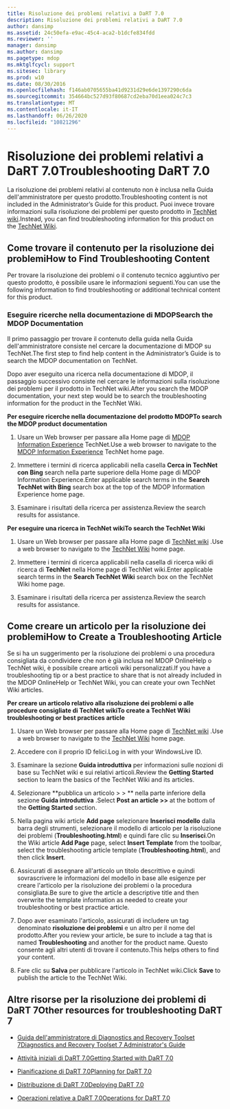 ```yaml
---
title: Risoluzione dei problemi relativi a DaRT 7.0
description: Risoluzione dei problemi relativi a DaRT 7.0
author: dansimp
ms.assetid: 24c50efa-e9ac-45c4-aca2-b1dcfe834fdd
ms.reviewer: ''
manager: dansimp
ms.author: dansimp
ms.pagetype: mdop
ms.mktglfcycl: support
ms.sitesec: library
ms.prod: w10
ms.date: 08/30/2016
ms.openlocfilehash: f146ab0705655ba41d9231d29e6de1397290c6da
ms.sourcegitcommit: 354664bc527d93f80687cd2eba70d1eea024c7c3
ms.translationtype: MT
ms.contentlocale: it-IT
ms.lasthandoff: 06/26/2020
ms.locfileid: "10821296"
---
```

# <span data-ttu-id="d35c8-103">Risoluzione dei problemi relativi a DaRT 7.0</span><span class="sxs-lookup"><span data-stu-id="d35c8-103">Troubleshooting DaRT 7.0</span></span>


<span data-ttu-id="d35c8-104">La risoluzione dei problemi relativi al contenuto non è inclusa nella Guida dell'amministratore per questo prodotto.</span><span class="sxs-lookup"><span data-stu-id="d35c8-104">Troubleshooting content is not included in the Administrator’s Guide for this product.</span></span> <span data-ttu-id="d35c8-105">Puoi invece trovare informazioni sulla risoluzione dei problemi per questo prodotto in [TechNet wiki](https://go.microsoft.com/fwlink/p/?LinkId=224905).</span><span class="sxs-lookup"><span data-stu-id="d35c8-105">Instead, you can find troubleshooting information for this product on the [TechNet Wiki](https://go.microsoft.com/fwlink/p/?LinkId=224905).</span></span>

## <span data-ttu-id="d35c8-106">Come trovare il contenuto per la risoluzione dei problemi</span><span class="sxs-lookup"><span data-stu-id="d35c8-106">How to Find Troubleshooting Content</span></span>


<span data-ttu-id="d35c8-107">Per trovare la risoluzione dei problemi o il contenuto tecnico aggiuntivo per questo prodotto, è possibile usare le informazioni seguenti.</span><span class="sxs-lookup"><span data-stu-id="d35c8-107">You can use the following information to find troubleshooting or additional technical content for this product.</span></span>

### <span data-ttu-id="d35c8-108">Eseguire ricerche nella documentazione di MDOP</span><span class="sxs-lookup"><span data-stu-id="d35c8-108">Search the MDOP Documentation</span></span>

<span data-ttu-id="d35c8-109">Il primo passaggio per trovare il contenuto della guida nella Guida dell'amministratore consiste nel cercare la documentazione di MDOP su TechNet.</span><span class="sxs-lookup"><span data-stu-id="d35c8-109">The first step to find help content in the Administrator’s Guide is to search the MDOP documentation on TechNet.</span></span>

<span data-ttu-id="d35c8-110">Dopo aver eseguito una ricerca nella documentazione di MDOP, il passaggio successivo consiste nel cercare le informazioni sulla risoluzione dei problemi per il prodotto in TechNet wiki.</span><span class="sxs-lookup"><span data-stu-id="d35c8-110">After you search the MDOP documentation, your next step would be to search the troubleshooting information for the product in the TechNet Wiki.</span></span>

**<span data-ttu-id="d35c8-111">Per eseguire ricerche nella documentazione del prodotto MDOP</span><span class="sxs-lookup"><span data-stu-id="d35c8-111">To search the MDOP product documentation</span></span>**

1.  <span data-ttu-id="d35c8-112">Usare un Web browser per passare alla Home page di [MDOP Information Experience](https://go.microsoft.com/fwlink/?LinkId=236032) TechNet.</span><span class="sxs-lookup"><span data-stu-id="d35c8-112">Use a web browser to navigate to the [MDOP Information Experience](https://go.microsoft.com/fwlink/?LinkId=236032) TechNet home page.</span></span>

2.  <span data-ttu-id="d35c8-113">Immettere i termini di ricerca applicabili nella casella **Cerca in TechNet con Bing** search nella parte superiore della Home page di MDOP Information Experience.</span><span class="sxs-lookup"><span data-stu-id="d35c8-113">Enter applicable search terms in the **Search TechNet with Bing** search box at the top of the MDOP Information Experience home page.</span></span>

3.  <span data-ttu-id="d35c8-114">Esaminare i risultati della ricerca per assistenza.</span><span class="sxs-lookup"><span data-stu-id="d35c8-114">Review the search results for assistance.</span></span>

**<span data-ttu-id="d35c8-115">Per eseguire una ricerca in TechNet wiki</span><span class="sxs-lookup"><span data-stu-id="d35c8-115">To search the TechNet Wiki</span></span>**

1.  <span data-ttu-id="d35c8-116">Usare un Web browser per passare alla Home page di [TechNet wiki](https://go.microsoft.com/fwlink/p/?LinkId=224905) .</span><span class="sxs-lookup"><span data-stu-id="d35c8-116">Use a web browser to navigate to the [TechNet Wiki](https://go.microsoft.com/fwlink/p/?LinkId=224905) home page.</span></span>

2.  <span data-ttu-id="d35c8-117">Immettere i termini di ricerca applicabili nella casella di ricerca wiki di ricerca di **TechNet** nella Home page di TechNet wiki.</span><span class="sxs-lookup"><span data-stu-id="d35c8-117">Enter applicable search terms in the **Search TechNet Wiki** search box on the TechNet Wiki home page.</span></span>

3.  <span data-ttu-id="d35c8-118">Esaminare i risultati della ricerca per assistenza.</span><span class="sxs-lookup"><span data-stu-id="d35c8-118">Review the search results for assistance.</span></span>

## <span data-ttu-id="d35c8-119">Come creare un articolo per la risoluzione dei problemi</span><span class="sxs-lookup"><span data-stu-id="d35c8-119">How to Create a Troubleshooting Article</span></span>


<span data-ttu-id="d35c8-120">Se si ha un suggerimento per la risoluzione dei problemi o una procedura consigliata da condividere che non è già inclusa nel MDOP OnlineHelp o TechNet wiki, è possibile creare articoli wiki personalizzati.</span><span class="sxs-lookup"><span data-stu-id="d35c8-120">If you have a troubleshooting tip or a best practice to share that is not already included in the MDOP OnlineHelp or TechNet Wiki, you can create your own TechNet Wiki articles.</span></span>

**<span data-ttu-id="d35c8-121">Per creare un articolo relativo alla risoluzione dei problemi o alle procedure consigliate di TechNet wiki</span><span class="sxs-lookup"><span data-stu-id="d35c8-121">To create a TechNet Wiki troubleshooting or best practices article</span></span>**

1.  <span data-ttu-id="d35c8-122">Usare un Web browser per passare alla Home page di [TechNet wiki](https://go.microsoft.com/fwlink/p/?LinkId=224905) .</span><span class="sxs-lookup"><span data-stu-id="d35c8-122">Use a web browser to navigate to the [TechNet Wiki](https://go.microsoft.com/fwlink/p/?LinkId=224905) home page.</span></span>

2.  <span data-ttu-id="d35c8-123">Accedere con il proprio ID felici.</span><span class="sxs-lookup"><span data-stu-id="d35c8-123">Log in with your WindowsLive ID.</span></span>

3.  <span data-ttu-id="d35c8-124">Esaminare la sezione **Guida introduttiva** per informazioni sulle nozioni di base su TechNet wiki e sui relativi articoli.</span><span class="sxs-lookup"><span data-stu-id="d35c8-124">Review the **Getting Started** section to learn the basics of the TechNet Wiki and its articles.</span></span>

4.  <span data-ttu-id="d35c8-125">Selezionare \*\*pubblica un articolo &gt; &gt; \*\* nella parte inferiore della sezione **Guida introduttiva** .</span><span class="sxs-lookup"><span data-stu-id="d35c8-125">Select **Post an article &gt;&gt;** at the bottom of the **Getting Started** section.</span></span>

5.  <span data-ttu-id="d35c8-126">Nella pagina wiki article **Add page** selezionare **Inserisci modello** dalla barra degli strumenti, selezionare il modello di articolo per la risoluzione dei problemi (**Troubleshooting.html**) e quindi fare clic su **Inserisci**.</span><span class="sxs-lookup"><span data-stu-id="d35c8-126">On the Wiki article **Add Page** page, select **Insert Template** from the toolbar, select the troubleshooting article template (**Troubleshooting.html**), and then click **Insert**.</span></span>

6.  <span data-ttu-id="d35c8-127">Assicurati di assegnare all'articolo un titolo descrittivo e quindi sovrascrivere le informazioni del modello in base alle esigenze per creare l'articolo per la risoluzione dei problemi o la procedura consigliata.</span><span class="sxs-lookup"><span data-stu-id="d35c8-127">Be sure to give the article a descriptive title and then overwrite the template information as needed to create your troubleshooting or best practice article.</span></span>

7.  <span data-ttu-id="d35c8-128">Dopo aver esaminato l'articolo, assicurati di includere un tag denominato **risoluzione dei problemi** e un altro per il nome del prodotto.</span><span class="sxs-lookup"><span data-stu-id="d35c8-128">After you review your article, be sure to include a tag that is named **Troubleshooting** and another for the product name.</span></span> <span data-ttu-id="d35c8-129">Questo consente agli altri utenti di trovare il contenuto.</span><span class="sxs-lookup"><span data-stu-id="d35c8-129">This helps others to find your content.</span></span>

8.  <span data-ttu-id="d35c8-130">Fare clic su **Salva** per pubblicare l'articolo in TechNet wiki.</span><span class="sxs-lookup"><span data-stu-id="d35c8-130">Click **Save** to publish the article to the TechNet Wiki.</span></span>

## <span data-ttu-id="d35c8-131">Altre risorse per la risoluzione dei problemi di DaRT 7</span><span class="sxs-lookup"><span data-stu-id="d35c8-131">Other resources for troubleshooting DaRT 7</span></span>


-   [<span data-ttu-id="d35c8-132">Guida dell'amministratore di Diagnostics and Recovery Toolset 7</span><span class="sxs-lookup"><span data-stu-id="d35c8-132">Diagnostics and Recovery Toolset 7 Administrator's Guide</span></span>](index.md)

-   [<span data-ttu-id="d35c8-133">Attività iniziali di DaRT 7.0</span><span class="sxs-lookup"><span data-stu-id="d35c8-133">Getting Started with DaRT 7.0</span></span>](getting-started-with-dart-70-new-ia.md)

-   [<span data-ttu-id="d35c8-134">Pianificazione di DaRT 7.0</span><span class="sxs-lookup"><span data-stu-id="d35c8-134">Planning for DaRT 7.0</span></span>](planning-for-dart-70-new-ia.md)

-   [<span data-ttu-id="d35c8-135">Distribuzione di DaRT 7.0</span><span class="sxs-lookup"><span data-stu-id="d35c8-135">Deploying DaRT 7.0</span></span>](deploying-dart-70-new-ia.md)

-   [<span data-ttu-id="d35c8-136">Operazioni relative a DaRT 7.0</span><span class="sxs-lookup"><span data-stu-id="d35c8-136">Operations for DaRT 7.0</span></span>](operations-for-dart-70-new-ia.md)

 

 





